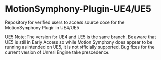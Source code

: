 # MotionSymphony-Plugin-UE4/UE5
Repository for verified users to access source code for the MotionSymphony Plugin in UE4/UE5


UE5 Note: The version for UE4 and UE5 is the same branch. Be aware that UE5 is still in Early Access so while Motion Symphony does appear to be running as intended on UE5, it is not officially supported. Bug fixes for the current version of Unreal Engine take prescedence.
